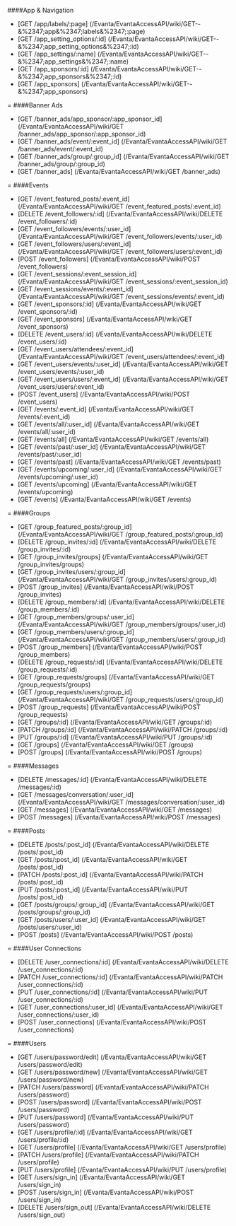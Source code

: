 ####App & Navigation
* [GET /app/labels/:page] (/Evanta/EvantaAccessAPI/wiki/GET--&%2347;app&%2347;labels&%2347;:page)
* [GET /app_setting_options/:id] (/Evanta/EvantaAccessAPI/wiki/GET--&%2347;app_setting_options&%2347;:id)
* [GET /app_settings/:name] (/Evanta/EvantaAccessAPI/wiki/GET--&%2347;app_settings&%2347;:name)
* [GET /app_sponsors/:id] (/Evanta/EvantaAccessAPI/wiki/GET--&%2347;app_sponsors&%2347;:id)
* [GET /app_sponsors] (/Evanta/EvantaAccessAPI/wiki/GET--&%2347;app_sponsors)

=
####Banner Ads
* [GET /banner_ads/app_sponsor/:app_sponsor_id] (/Evanta/EvantaAccessAPI/wiki/GET &#47;banner_ads&#47;app_sponsor&#47;:app_sponsor_id)
* [GET /banner_ads/event/:event_id] (/Evanta/EvantaAccessAPI/wiki/GET &#47;banner_ads&#47;event&#47;:event_id)
* [GET /banner_ads/group/:group_id] (/Evanta/EvantaAccessAPI/wiki/GET &#47;banner_ads&#47;group&#47;:group_id)
* [GET /banner_ads] (/Evanta/EvantaAccessAPI/wiki/GET &#47;banner_ads)

=
####Events
* [GET /event_featured_posts/:event_id] (/Evanta/EvantaAccessAPI/wiki/GET &#47;event_featured_posts&#47;:event_id)
* [DELETE /event_followers/:id] (/Evanta/EvantaAccessAPI/wiki/DELETE &#47;event_followers&#47;:id)
* [GET /event_followers/events/:user_id] (/Evanta/EvantaAccessAPI/wiki/GET &#47;event_followers&#47;events&#47;:user_id)
* [GET /event_followers/users/:event_id] (/Evanta/EvantaAccessAPI/wiki/GET &#47;event_followers&#47;users&#47;:event_id)
* [POST /event_followers] (/Evanta/EvantaAccessAPI/wiki/POST &#47;event_followers)
* [GET /event_sessions/:event_session_id] (/Evanta/EvantaAccessAPI/wiki/GET &#47;event_sessions&#47;:event_session_id)
* [GET /event_sessions/events/:event_id] (/Evanta/EvantaAccessAPI/wiki/GET &#47;event_sessions&#47;events&#47;:event_id)
* [GET /event_sponsors/:id] (/Evanta/EvantaAccessAPI/wiki/GET &#47;event_sponsors&#47;:id)
* [GET /event_sponsors] (/Evanta/EvantaAccessAPI/wiki/GET &#47;event_sponsors)
* [DELETE /event_users/:id] (/Evanta/EvantaAccessAPI/wiki/DELETE &#47;event_users&#47;:id)
* [GET /event_users/attendees/:event_id] (/Evanta/EvantaAccessAPI/wiki/GET &#47;event_users&#47;attendees&#47;:event_id)
* [GET /event_users/events/:user_id] (/Evanta/EvantaAccessAPI/wiki/GET &#47;event_users&#47;events&#47;:user_id)
* [GET /event_users/users/:event_id] (/Evanta/EvantaAccessAPI/wiki/GET &#47;event_users&#47;users&#47;:event_id)
* [POST /event_users] (/Evanta/EvantaAccessAPI/wiki/POST &#47;event_users)
* [GET /events/:event_id] (/Evanta/EvantaAccessAPI/wiki/GET &#47;events&#47;:event_id)
* [GET /events/all/:user_id] (/Evanta/EvantaAccessAPI/wiki/GET &#47;events&#47;all&#47;:user_id)
* [GET /events/all] (/Evanta/EvantaAccessAPI/wiki/GET &#47;events&#47;all)
* [GET /events/past/:user_id] (/Evanta/EvantaAccessAPI/wiki/GET &#47;events&#47;past&#47;:user_id)
* [GET /events/past] (/Evanta/EvantaAccessAPI/wiki/GET &#47;events&#47;past)
* [GET /events/upcoming/:user_id] (/Evanta/EvantaAccessAPI/wiki/GET &#47;events&#47;upcoming&#47;:user_id)
* [GET /events/upcoming] (/Evanta/EvantaAccessAPI/wiki/GET &#47;events&#47;upcoming)
* [GET /events] (/Evanta/EvantaAccessAPI/wiki/GET &#47;events)

=
####Groups
* [GET /group_featured_posts/:group_id] (/Evanta/EvantaAccessAPI/wiki/GET &#47;group_featured_posts&#47;:group_id)
* [DELETE /group_invites/:id] (/Evanta/EvantaAccessAPI/wiki/DELETE &#47;group_invites&#47;:id)
* [GET /group_invites/groups] (/Evanta/EvantaAccessAPI/wiki/GET &#47;group_invites&#47;groups)
* [GET /group_invites/users/:group_id] (/Evanta/EvantaAccessAPI/wiki/GET &#47;group_invites&#47;users&#47;:group_id)
* [POST /group_invites] (/Evanta/EvantaAccessAPI/wiki/POST &#47;group_invites)
* [DELETE /group_members/:id] (/Evanta/EvantaAccessAPI/wiki/DELETE &#47;group_members&#47;:id)
* [GET /group_members/groups/:user_id] (/Evanta/EvantaAccessAPI/wiki/GET &#47;group_members&#47;groups&#47;:user_id)
* [GET /group_members/users/:group_id] (/Evanta/EvantaAccessAPI/wiki/GET &#47;group_members&#47;users&#47;:group_id)
* [POST /group_members] (/Evanta/EvantaAccessAPI/wiki/POST &#47;group_members)
* [DELETE /group_requests/:id] (/Evanta/EvantaAccessAPI/wiki/DELETE &#47;group_requests&#47;:id)
* [GET /group_requests/groups] (/Evanta/EvantaAccessAPI/wiki/GET &#47;group_requests&#47;groups)
* [GET /group_requests/users/:group_id] (/Evanta/EvantaAccessAPI/wiki/GET &#47;group_requests&#47;users&#47;:group_id)
* [POST /group_requests] (/Evanta/EvantaAccessAPI/wiki/POST &#47;group_requests)
* [GET /groups/:id] (/Evanta/EvantaAccessAPI/wiki/GET &#47;groups&#47;:id)
* [PATCH /groups/:id] (/Evanta/EvantaAccessAPI/wiki/PATCH &#47;groups&#47;:id)
* [PUT /groups/:id] (/Evanta/EvantaAccessAPI/wiki/PUT &#47;groups&#47;:id)
* [GET /groups] (/Evanta/EvantaAccessAPI/wiki/GET &#47;groups)
* [POST /groups] (/Evanta/EvantaAccessAPI/wiki/POST &#47;groups)

=
####Messages
* [DELETE /messages/:id] (/Evanta/EvantaAccessAPI/wiki/DELETE &#47;messages&#47;:id)
* [GET /messages/conversation/:user_id] (/Evanta/EvantaAccessAPI/wiki/GET &#47;messages&#47;conversation&#47;:user_id)
* [GET /messages] (/Evanta/EvantaAccessAPI/wiki/GET &#47;messages)
* [POST /messages] (/Evanta/EvantaAccessAPI/wiki/POST &#47;messages)

=
####Posts
* [DELETE /posts/:post_id] (/Evanta/EvantaAccessAPI/wiki/DELETE &#47;posts&#47;:post_id)
* [GET /posts/:post_id] (/Evanta/EvantaAccessAPI/wiki/GET &#47;posts&#47;:post_id)
* [PATCH /posts/:post_id] (/Evanta/EvantaAccessAPI/wiki/PATCH &#47;posts&#47;:post_id)
* [PUT /posts/:post_id] (/Evanta/EvantaAccessAPI/wiki/PUT &#47;posts&#47;:post_id)
* [GET /posts/groups/:group_id] (/Evanta/EvantaAccessAPI/wiki/GET &#47;posts&#47;groups&#47;:group_id)
* [GET /posts/users/:user_id] (/Evanta/EvantaAccessAPI/wiki/GET &#47;posts&#47;users&#47;:user_id)
* [POST /posts] (/Evanta/EvantaAccessAPI/wiki/POST &#47;posts)

=
####User Connections
* [DELETE /user_connections/:id] (/Evanta/EvantaAccessAPI/wiki/DELETE &#47;user_connections&#47;:id)
* [PATCH /user_connections/:id] (/Evanta/EvantaAccessAPI/wiki/PATCH &#47;user_connections&#47;:id)
* [PUT /user_connections/:id] (/Evanta/EvantaAccessAPI/wiki/PUT &#47;user_connections&#47;:id)
* [GET /user_connections/:user_id] (/Evanta/EvantaAccessAPI/wiki/GET &#47;user_connections&#47;:user_id)
* [POST /user_connections] (/Evanta/EvantaAccessAPI/wiki/POST &#47;user_connections)

=
####Users
* [GET /users/password/edit] (/Evanta/EvantaAccessAPI/wiki/GET &#47;users&#47;password&#47;edit)
* [GET /users/password/new] (/Evanta/EvantaAccessAPI/wiki/GET &#47;users&#47;password&#47;new)
* [PATCH /users/password] (/Evanta/EvantaAccessAPI/wiki/PATCH &#47;users&#47;password)
* [POST /users/password] (/Evanta/EvantaAccessAPI/wiki/POST &#47;users&#47;password)
* [PUT /users/password] (/Evanta/EvantaAccessAPI/wiki/PUT &#47;users&#47;password)
* [GET /users/profile/:id] (/Evanta/EvantaAccessAPI/wiki/GET &#47;users&#47;profile&#47;:id)
* [GET /users/profile] (/Evanta/EvantaAccessAPI/wiki/GET &#47;users&#47;profile)
* [PATCH /users/profile] (/Evanta/EvantaAccessAPI/wiki/PATCH &#47;users&#47;profile)
* [PUT /users/profile] (/Evanta/EvantaAccessAPI/wiki/PUT &#47;users&#47;profile)
* [GET /users/sign_in] (/Evanta/EvantaAccessAPI/wiki/GET &#47;users&#47;sign_in)
* [POST /users/sign_in] (/Evanta/EvantaAccessAPI/wiki/POST &#47;users&#47;sign_in)
* [DELETE /users/sign_out] (/Evanta/EvantaAccessAPI/wiki/DELETE &#47;users&#47;sign_out)